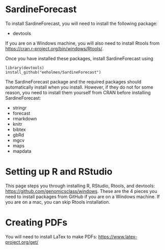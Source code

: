 # SardineForecast

To install SardineForecast, you will need to install the following package:

* devtools

If you are on a Windows machine, you will also need to install Rtools from <https://cran.r-project.org/bin/windows/Rtools/>.  

Once you have installed these packages, install SardineForecast using

```
library(devtools)
install_github("eeholmes/SardineForecast")
```

The SardineForecast package and the required packages should automatically install when you install.  However, if they do not for some reason, you need to install them yourself from CRAN before installing SardineForecast:

* stringr
* forecast
* rmarkdown
* knitr
* bibtex
* gbRd
* mgcv
* maps
* mapdata


# Setting up R and RStudio

This page steps you through installing R, RStudio, Rtools, and devtools: <https://github.com/genomicsclass/windows>.  These are the 4 pieces you need to install packages from GitHub if you are on a Windows machine.  If you are on a mac, you can skip Rtools installation.

# Creating PDFs

You will need to install LaTex to make PDFs: <https://www.latex-project.org/get/>